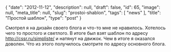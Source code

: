 {
    "date": "2012-11-12",
    "description": null,
    "draft": false,
    "id": 65,
    "image": null,
    "meta_title": null,
    "slug": "prostoi-shablon",
    "tags": [
        "news"
    ],
    "title": "Простой шаблон",
    "type": "post"
}


Смотрел я на дизайн своего блога и что-то мне не нравилось. Хотелось чего то простого и светлого. В итоге был взят шаблон по адресу http://cssr.ru/simpliste/ и натянут на движок. Чем в итоге я оказался доволен. Что из этого получилось смотрите по адресу основного блога.
